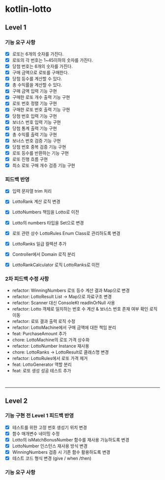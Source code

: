 # kotlin-lotto

## Level 1

### 기능 요구 사항

- [x] 로또는 6개의 숫자를 가진다.
- [x] 로또의 각 번호는 1~45이하의 숫자를 가진다.
- [x] 당첨 번호는 6개의 숫자를 가진다.
- [x] 구매 금액으로 로또를 구매한다.
- [x] 당첨 등수를 계산할 수 있다.
- [x] 총 수익률을 계산할 수 있다.
- [x] 구매 금액 입력 기능 구현
- [x] 구매한 로또 개수 출력 기능 구현
- [x] 로또 번호 정렬 기능 구현
- [x] 구매한 로또 번호 출력 기능 구현
- [x] 당첨 번호 입력 기능 구현
- [x] 보너스 번호 입력 기능 구현
- [x] 당첨 통계 출력 기능 구현
- [x] 총 수익률 출력 기능 구현
- [x] 보너스 번호 검증 기능 구현
- [x] 당첨 번호 중복 검증 기능 구현
- [x] 로또 등수를 반환하는 기능 구현
- [x] 로또 진행 흐름 구현
- [x] 최소 로또 구매 개수 검증 기능 구현

### 피드백 반영

- [x] 입력 문자열 trim 처리
- [x] LottoRank 계산 로직 변경
- [x] LottoNumbers 책임을 Lotto로 이전
- [x] Lotto의 numbers 타입을 Set으로 변경
- [x] 로또 관련 상수 LottoRules Enum Class로 관리하도록 변경 
- [x] LottoRanks 일급 컬렉션 추가
- [x] Controller에서 Domain 로직 분리
- [x] LottoRankCalculator 로직 LottoRanks로 이전


### 2차 피드백 수정 사항

- refactor: WinningNumbers 로또 등수 계산 결과 Map으로 변경
- refactor: LottoResult List -> Map으로 자료구조 변경
- refactor: Scanner 대신 ConsoleKt readlnOrNull 사용
- refactor: Lotto 객체로 일치하는 번호 수 계산 & 보너스 번호 존재 여부 확인 로직 이동
- refactor: 로또 결과 출력 로직 수정
- refactor: LottoMachine에서 구매 금액에 대한 책임 분리
- feat: PurchaseAmount 추가
- chore: LottoMachine의 로또 가격 상수화
- refactor: LottoNumber Instance 재사용
- chore: LottoRanks -> LottoResult로 클래스명 변경
- refactor: LottoRules에서 로또 가격 제거
- feat: LottoGenerator 역할 분리
- feat: 로또 생성 성공 테스트 추가

<br>

---
## Level 2

### 기능 구현 전 Level 1 피드백 반영

- [x] 테스트를 위한 고정 번호 생성기 위치 변경
- [x] 함수 매개변수 네이밍 수정
- [x] Lotto의 isMatchBonusNumber 함수를 재사용 가능하도록 변경
- [x] LottoNumber 인스턴스 재사용 방식 변경
- [x] WinningNumbers 검증 시 기존 함수 활용하도록 변경
- [x] 테스트 코드 형식 변경 (give / when /then)

### 기능 요구 사항